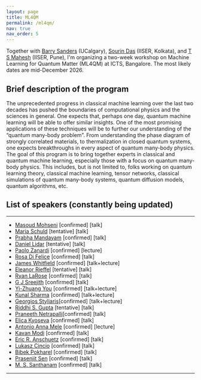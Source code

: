 ```yaml
---
layout: page
title: ML4QM
permalink: /ml4qm/
nav: true
nav_order: 5
---
```


Together with [Barry Sanders](https://iqst.ca/people/peoplepage.php?id=4) (UCalgary), [Sourin Das](https://www.iiserkol.ac.in/web/en/people/faculty/dps/sourin/#gsc.tab=0) (IISER, Kolkata), and [T S Mahesh](http://sites.iiserpune.ac.in/~mahesh.ts/homepage.htm) (IISER, Pune), I'm organizing a two-week workshop on Machine Learning for Quantum Matter (ML4QM) at ICTS, Bangalore. The most likely dates are mid-December 2026.


## Brief description of the program

The unprecedented progress in classical machine learning over the last two decades has pushed the boundaries of computational physics and the sciences in general. One expects that, perhaps one day, quantum machine learning will be able to offer similar insights. One of the most promising applications of these techniques will be to further our understanding of the “quantum many-body problem”. From understanding the phase diagram of strongly correlated materials, to thermalization in closed quantum systems, one expects breakthroughs in every aspect of quantum many-body physics. The goal of this program is to bring together experts in classical and quantum machine learning, especially those with a focus on quantum many-body physics. This includes, but is not limited to, folks working on quantum learning theory, classical machine learning, tensor networks, classical simulations of quantum many-body systems, quantum diffusion models, quantum algorithms, etc.

## List of speakers (constantly being updated)

---
- [Masoud Mohseni](https://scholar.google.com/citations?user=KhCiiawAAAAJ)    [confirmed] [talk]
- [Maria Schuld](https://scholar.google.com/citations?user=_ih_hwUAAAAJ)      [tentative] [talk]
- [Prabha Mandayam](https://scholar.google.com/citations?user=kHDUY0QAAAAJ)   [confirmed] [talk]
- [Daniel Lidar](https://scholar.google.com/citations?user=2J2t64gAAAAJ)      [tentative] [talk]
- [Paolo Zanardi](https://scholar.google.com/citations?user=Tsn9P-YAAAAJ)     [confirmed] [lecture]
- [Rosa Di Felice](https://scholar.google.com/citations?user=u8kJRZgAAAAJ)    [confirmed] [talk]
- [James Whitfield](https://scholar.google.com/citations?user=XLMWVzQAAAAJ)   [confirmed] [talk+lecture]
- [Eleanor Rieffel](https://scholar.google.com/citations?user=2UvnS7UAAAAJ)   [tentative] [talk]
- [Ryan LaRose](https://scholar.google.com/citations?user=BLeRseAAAAAJ)	      [confirmed] [talk]
- [G J Sreejith](https://scholar.google.com/citations?user=G4n2WsAAAAAJ)      [confirmed] [talk]
- [Yi-Zhuang You](https://scholar.google.com/citations?user=PLFbeHMAAAAJ)     [confirmed] [talk+lecture]
- [Kunal Sharma](https://scholar.google.com/citations?user=16E1ItkAAAAJ)      [confirmed] [talk+lecture]
- [Georgios Styliaris](https://scholar.google.com/citations?user=gEbXQjYAAAAJ)[confirmed] [talk+lecture]
- [Riddhi S. Gupta](https://scholar.google.com/citations?user=Z5lQn0kAAAAJ)   [tentative] [talk]
- [Praneeth Netrapalli](https://scholar.google.com/citations?user=_B6SVAcAAAAJ)[confirmed] [talk]
- [Elica Kyoseva](https://scholar.google.com/citations?user=C6cblNQAAAAJ)     [confirmed] [talk]
- [Antonio Anna Mele](https://scholar.google.com/citations?user=IgnTVy4AAAAJ) [confirmed] [lecture]
- [Kavan Modi](https://scholar.google.com/citations?user=96Uzen0AAAAJ)	      [confirmed] [talk]
- [Eric R. Anschuetz](https://scholar.google.com/citations?user=dCjnZaUAAAAJ) [confirmed] [talk]
- [Lukasz Cincio](https://scholar.google.com/citations?user=opZLj2AAAAAJ)     [confirmed] [talk]
- [Bibek Pokharel](https://scholar.google.com/citations?user=ZQXqgsEAAAAJ)    [confirmed] [talk]
- [Prasenjit Sen](https://scholar.google.com/citations?user=t6vcf4_IvjcC)     [confirmed] [talk]
- [M. S. Santhanam](http://sites.iiserpune.ac.in/~santh/)		      [confirmed] [talk]
---